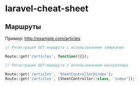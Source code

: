 # laravel-cheat-sheet

## Маршруты

Пример: http://example.com/articles

```php
// Регистрация GET-маршрута с использованием замыкания

Route::get('/articles', function(){});
```

```php
// Регистрация GET-маршрута с использованием контроллера

Route::get('/articles', 'SheetController@index');
Route::get('/articles', [SheetController::class, 'index']);
```